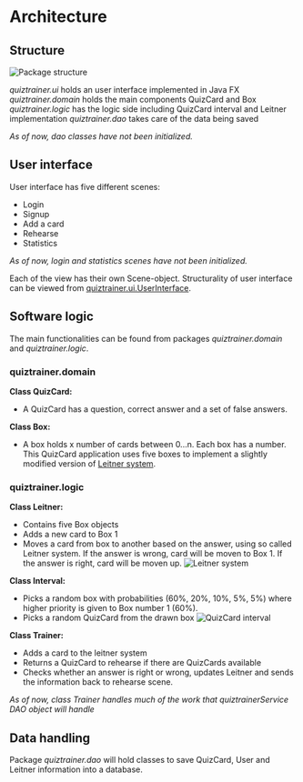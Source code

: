 # Architecture

## Structure

![Package structure](https://github.com/tommise/ot-harjoitustyo/tree/master/documentation/images/packages.png)

_quiztrainer.ui_ holds an user interface implemented in Java FX
_quiztrainer.domain_ holds the main components QuizCard and Box
_quiztrainer.logic_ has the logic side including QuizCard interval and Leitner implementation
_quiztrainer.dao_ takes care of the data being saved

_As of now, dao classes have not been initialized._

## User interface

User interface has five different scenes:
- Login
- Signup
- Add a card
- Rehearse
- Statistics

_As of now, login and statistics scenes have not been initialized._

Each of the view has their own Scene-object. Structurality of user interface can be viewed from [quiztrainer.ui.UserInterface](https://github.com/tommise/ot-harjoitustyo/blob/master/QuizTrainer/src/main/java/quiztrainer/ui/UserInterface.java).

## Software logic

The main functionalities can be found from packages _quiztrainer.domain_ and _quiztrainer.logic_.

### quiztrainer.domain

**Class QuizCard:**
- A QuizCard has a question, correct answer and a set of false answers.

**Class Box:**
- A box holds x number of cards between 0...n. Each box has a number. This QuizCard application uses five boxes to implement a slightly modified version of [Leitner system](https://en.wikipedia.org/wiki/Leitner_system).

### quiztrainer.logic

**Class Leitner:**
- Contains five Box objects
- Adds a new card to Box 1
- Moves a card from box to another based on the answer, using so called Leitner system. If the answer is wrong, card will be moven to Box 1. If the answer is right, card will be moven up.
![Leitner system](https://github.com/tommise/ot-harjoitustyo/tree/master/documentation/images/leitner_system.png)

**Class Interval:**
- Picks a random box with probabilities (60%, 20%, 10%, 5%, 5%) where higher priority is given
to Box number 1 (60%). 
- Picks a random QuizCard from the drawn box
![QuizCard interval](https://github.com/tommise/ot-harjoitustyo/tree/master/documentation/images/quizcard_interval.png)

**Class Trainer:**
- Adds a card to the leitner system
- Returns a QuizCard to rehearse if there are QuizCards available
- Checks whether an answer is right or wrong, updates Leitner and sends the information back to rehearse scene.

_As of now, class Trainer handles much of the work that quiztrainerService DAO object will handle_

## Data handling

Package _quiztrainer.dao_ will hold classes to save QuizCard, User and Leitner information into a database.
